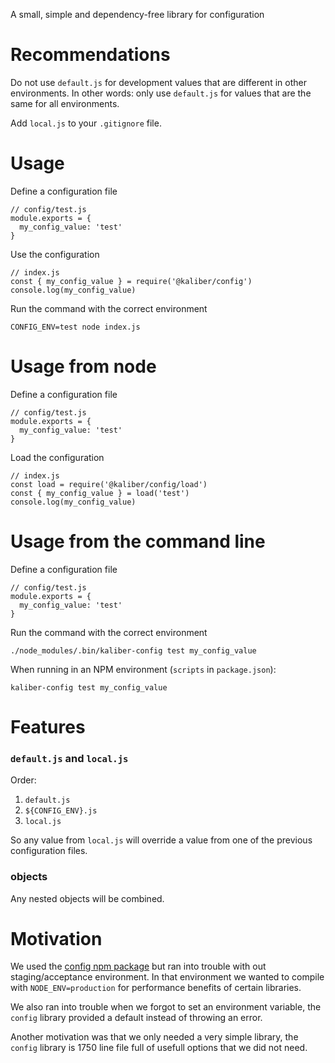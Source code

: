 A small, simple and dependency-free library for configuration

# Recommendations

Do not use `default.js` for development values that are different in other environments. In other words: only use `default.js` for values that are the same for all environments.

Add `local.js` to your `.gitignore` file.

# Usage

Define a configuration file
```
// config/test.js
module.exports = {
  my_config_value: 'test'
}

```

Use the configuration
```
// index.js
const { my_config_value } = require('@kaliber/config')
console.log(my_config_value)
```

Run the command with the correct environment
```
CONFIG_ENV=test node index.js
```

# Usage from node

Define a configuration file
```
// config/test.js
module.exports = {
  my_config_value: 'test'
}

```

Load the configuration
```
// index.js
const load = require('@kaliber/config/load')
const { my_config_value } = load('test')
console.log(my_config_value)
```

# Usage from the command line

Define a configuration file
```
// config/test.js
module.exports = {
  my_config_value: 'test'
}

```

Run the command with the correct environment
```
./node_modules/.bin/kaliber-config test my_config_value
```

When running in an NPM environment (`scripts` in `package.json`):
```
kaliber-config test my_config_value
```

# Features

### `default.js` and `local.js`

Order:
1. `default.js`
2. `${CONFIG_ENV}.js`
3. `local.js`

So any value from `local.js` will override a value from one of the previous configuration files.

### objects

Any nested objects will be combined.

# Motivation

We used the [config npm package](https://www.npmjs.com/package/config) but ran into trouble with out staging/acceptance environment. In that environment we wanted to compile with `NODE_ENV=production` for performance benefits of certain libraries.

We also ran into trouble when we forgot to set an environment variable, the `config` library provided a default instead of throwing an error.

Another motivation was that we only needed a very simple library, the `config` library is 1750 line file full of usefull options that we did not need.
